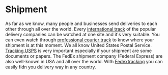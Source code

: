 # Shipment
As far as we know, many people and businesses send deliveries to each other through all over the world. Every <a href="https://trackingshipment.net/">international track</a> of the popular delivery companies can be watched at one site and it's very suitable. You can even watch through <a href="http://trackingshipment.net/professionalcourier">professional courier track</a> to know where your shipment is at this moment.
We all know United States Postal Service. <a href="http://trackingshipment.net/usps">Tracking USPS</a> is very important especially if your shipment are some documents or papers. 
The FedEx shipment company (Federal Express) are also well-known in USA and all over the world. With <a href="https://trackingshipment.net/fedex">Fedextracking</a> you can easily fidn you delivery way in any country.
  
